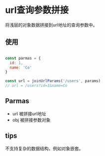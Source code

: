 # url查询参数拼接
将浅层的对象数据拼接到url地址的查询参数中。

## 使用
```javascript

const parmas = {
  id: 1,
  name: 'Co'
}

const url = joinUrlParams('/users', params)
// url = /users?id=1&name=Co

```

## Parmas
- url 被拼接url地址
- obj 被拼接参数对象


## tips
不支持复杂的数据结构，例如对象嵌套。